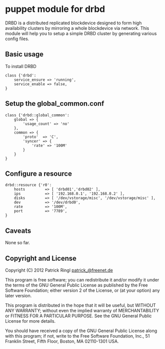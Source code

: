 puppet module for drbd
============================

DRBD is a distributed replicated blockdevice designed to form high availability
clusters by mirroring a whole blockdevice via network.
This module will help you to setup a simple DRBD cluster by generating various config files.

Basic usage
-----------

To install DRBD

	class {'drbd':
		service_ensure => 'running',
		service_enable => false,
	}


Setup the global_common.conf
------------------------

	class {'drbd::global_common':
		global => {
			'usage_count' => 'no'
		},
		common => {
			'proto'  => 'C',
			'syncer' => {
				'rate' => '100M'
			}
		}
	}


Configure a resource
------------------------

	drbd::resource {'r0':
		hosts         => [ 'drbd01','drbd02' ],
		ips           => [ '192.168.0.1', '192.168.0.2' ],
		disks         => [ '/dev/vstorage/misc', '/dev/vstorage/misc' ],
		dev           => '/dev/drbd0',
		rate          => '100M',
		port          => '7789',
	}

Caveats
-------

None so far.

Copyright and License
---------------------

Copyright (C) 2012 Patrick Ringl <patrick_@freenet.de>

This program is free software; you can redistribute it and/or modify
it under the terms of the GNU General Public License as published by
the Free Software Foundation; either version 2 of the License, or
(at your option) any later version.

This program is distributed in the hope that it will be useful,
but WITHOUT ANY WARRANTY; without even the implied warranty of
MERCHANTABILITY or FITNESS FOR A PARTICULAR PURPOSE.  See the
GNU General Public License for more details.

You should have received a copy of the GNU General Public License along
with this program; if not, write to the Free Software Foundation, Inc.,
51 Franklin Street, Fifth Floor, Boston, MA 02110-1301 USA.


